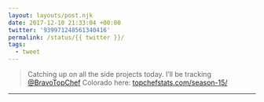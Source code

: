 ```yaml
---
layout: layouts/post.njk
date: 2017-12-10 21:33:04 +00:00
twitter: '939971248561340416'
permalink: /status/{{ twitter }}/
tags: 
  - tweet
---
```


> Catching up on all the side projects today. I’ll be tracking [@BravoTopChef](https://twitter.com/BravoTopChef) Colorado here: [topchefstats.com/season-15/](https://topchefstats.com/season-15/)

---
